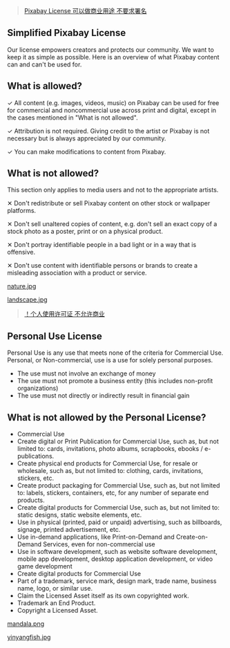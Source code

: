 ﻿>[Pixabay License 可以做商业用途 不要求署名](https://pixabay.com/zh/service/license/)

## Simplified Pixabay License

Our license empowers creators and protects our community. We want to keep it as simple as possible. Here is an overview of what Pixabay content can and can't be used for.

## What is allowed?

✓	All content (e.g. images, videos, music) on Pixabay can be used for free for commercial and noncommercial use across print and digital, except in the cases mentioned in "What is not allowed".

✓	Attribution is not required. Giving credit to the artist or Pixabay is not necessary but is always appreciated by our community.

✓	You can make modifications to content from Pixabay.

## What is not allowed?

This section only applies to media users and not to the appropriate artists.

✕	Don't redistribute or sell Pixabay content on other stock or wallpaper platforms.

✕	Don't sell unaltered copies of content, e.g. don't sell an exact copy of a stock photo as a poster, print or on a physical product.

✕	Don't portray identifiable people in a bad light or in a way that is offensive.

✕	Don't use content with identifiable persons or brands to create a misleading association with a product or service.

[nature.jpg](https://pixabay.com/zh/illustrations/nature-color-butterfly-colorful-4753830/)

[landscape.jpg](https://pixabay.com/zh/illustrations/landscape-nature-contemplate-4444133/)

>[！个人使用许可证 不允许商业](#Personal)

## Personal Use License

Personal Use is any use that meets none of the criteria for Commercial Use. Personal, or Non-commercial, use is a use for solely personal purposes.

- The use must not involve an exchange of money
- The use must not promote a business entity (this includes non-profit organizations)
- The use must not directly or indirectly result in financial gain

## What is not allowed by the Personal License?

- Commercial Use
- Create digital or Print Publication for Commercial Use, such as, but not limited to: cards, invitations, photo albums, scrapbooks, ebooks / e-publications.
- Create physical end products for Commercial Use, for resale or wholesale, such as, but not limited to: clothing, cards, invitations, stickers, etc.
- Create product packaging for Commercial Use, such as, but not limited to: labels, stickers, containers, etc, for any number of separate end products.
- Create digital products for Commercial Use, such as, but not limited to: static designs, static website elements, etc.
- Use in physical (printed, paid or unpaid) advertising, such as billboards, signage, printed advertisement, etc.
- Use in-demand applications, like Print-on-Demand and Create-on-Demand Services, even for non-commercial use
- Use in software development, such as website software development, mobile app development, desktop application development, or video game development
- Create digital products for Commercial Use
- Part of a trademark, service mark, design mark, trade name, business name, logo, or similar use.
- Claim the Licensed Asset itself as its own copyrighted work.
- Trademark an End Product.
- Copyright a Licensed Asset.

[mandala.png](https://www.cleanpng.com/png-black-mountain-yoga-mandala-hinduism-om-mandala-699725/)

[yinyangfish.jpg](https://www.cleanpng.com/png-koi-yin-and-yang-yin-yang-fish-tattoo-drawing-crea-256783/)